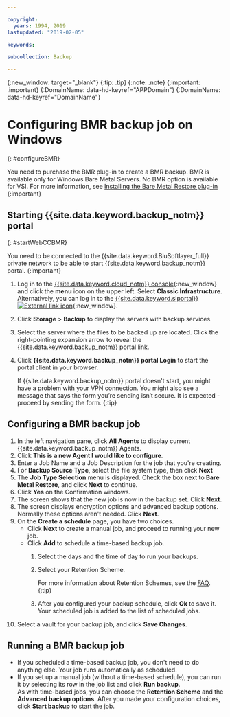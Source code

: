 ```yaml
---

copyright:
  years: 1994, 2019
lastupdated: "2019-02-05"

keywords:

subcollection: Backup

---
```

{:new_window: target="_blank"}
{:tip: .tip}
{:note: .note}
{:important: .important}
{:DomainName: data-hd-keyref="APPDomain"}
{:DomainName: data-hd-keyref="DomainName"}

# Configuring BMR backup job on Windows
{: #configureBMR}

You need to purchase the BMR plug-in to create a BMR backup. BMR is available only for Windows Bare Metal Servers. No BMR option is available for VSI. For more information, see [Installing the Bare Metal Restore plug-in](bmr-plugin.html)
{:important}

## Starting {{site.data.keyword.backup_notm}} portal
{: #startWebCCBMR}

You need to be connected to the {{site.data.keyword.BluSoftlayer_full}} private network to be able to start {{site.data.keyword.backup_notm}} portal.
{:important}

1. Log in to the [{{site.data.keyword.cloud_notm}} console](https://{DomainName}/){:new_window} and click the **menu** icon on the upper left. Select **Classic Infrastructure**.<br/>
   Alternatively, you can log in to the [{{site.data.keyword.slportal}} ![External link icon](../../icons/launch-glyph.svg "External link icon")](https://control.softlayer.com/){:new_window}.
2. Click **Storage** > **Backup** to display the servers with backup services.
3. Select the server where the files to be backed up are located. Click the right-pointing expansion arrow to reveal the {{site.data.keyword.backup_notm}} portal link.
4. Click **{{site.data.keyword.backup_notm}} portal Login** to start the portal client in your browser.

   If {{site.data.keyword.backup_notm}} portal doesn't start, you might have a problem with your VPN connection. You might also see a message that says the form you’re sending isn’t secure. It is expected - proceed by sending the form.
   {:tip}

## Configuring a BMR backup job

1. In the left navigation pane, click **All Agents** to display current {{site.data.keyword.backup_notm}} Agents.
2. Click **This is a new Agent I would like to configure**.
3. Enter a Job Name and a Job Description for the job that you're creating.
4. For **Backup Source Type**, select the file system type, then click **Next**
5. The **Job Type Selection** menu is displayed. Check the box next to **Bare Metal Restore**, and click **Next** to continue.
6. Click **Yes** on the Confirmation windows.
7. The screen shows that the new job is now in the backup set. Click **Next**.
8. The screen displays encryption options and advanced backup options. Normally these options aren't needed. Click **Next**.   
9. On the **Create a schedule** page, you have two choices.
   - Click **Next** to create a manual job, and proceed to running your new job.
   - Click **Add** to schedule a time-based backup job.
     1. Select the days and the time of day to run your backups.
     2. Select your Retention Scheme.

        For more information about Retention Schemes, see the [FAQ](/docs/infrastructure/Backup?topic=Backup-faqs).
        {:tip}
     3. After you configured your backup schedule, click **Ok** to save it. Your scheduled job is added to the list of scheduled jobs.
10. Select a vault for your backup job, and click **Save Changes**.


## Running a BMR backup job

  - If you scheduled a time-based backup job, you don't need to do anything else. Your job runs automatically as scheduled.
  - If you set up a manual job (without a time-based schedule), you can run it by selecting its row in the job list and click **Run backup**. <br/> As with time-based jobs, you can choose the **Retention Scheme** and the **Advanced backup options**. After you made your configuration choices, click **Start backup** to start the job.
